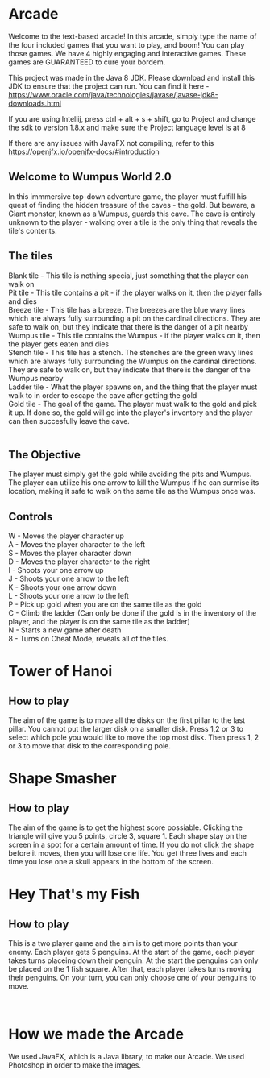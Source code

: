 # Arcade
Welcome to the text-based arcade! In this arcade, simply type the name of the four included games that you want to play, and boom! You can play those games. We have 4 highly engaging and interactive games. These games are GUARANTEED to cure your bordem.   



This project was made in the Java 8 JDK. Please download and install this JDK to ensure that the project can run. You can find it here - https://www.oracle.com/java/technologies/javase/javase-jdk8-downloads.html

If you are using Intellij, press ctrl + alt + s + shift, go to Project and change the sdk to version 1.8.x and make sure the Project language level is at 8

If there are any issues with JavaFX not compiling, refer to this https://openjfx.io/openjfx-docs/#introduction
<br/>

## Welcome to Wumpus World 2.0
In this immmersive top-down adventure game, the player must fulfill his quest of finding the hidden treasure of the caves - the gold. But beware, a Giant monster, known as a Wumpus, guards this cave. The cave is entirely unknown to the player - walking over a tile is the only thing that reveals the tile's contents.

## The tiles
Blank tile - This tile is nothing special, just something that the player can walk on<br/>
Pit tile - This tile contains a pit - if the player walks on it, then the player falls and dies<br/>
Breeze tile - This tile has a breeze. The breezes are the blue wavy lines which are always fully surrounding a pit on the cardinal directions. They are safe to walk on, but they indicate that there is the danger of a pit nearby<br/>
Wumpus tile - This tile contains the Wumpus - if the player walks on it, then the player gets eaten and dies<br/>
Stench tile - This tile has a stench. The stenches are the green wavy lines which are always fully surrounding the Wumpus on the cardinal directions. They are safe to walk on, but they indicate that there is the danger of the Wumpus nearby <br/>
Ladder tile - What the player spawns on, and the thing that the player must walk to in order to escape the cave after getting the gold<br/>
Gold tile - The goal of the game. The player must walk to the gold and pick it up. If done so, the gold will go into the player's inventory and the player can then succesfully leave the cave.<br/>
<br/>

## The Objective
The player must simply get the gold while avoiding the pits and Wumpus. The player can utilize his one arrow to kill the Wumpus if he can surmise its location, making it safe to walk on the same tile as the Wumpus once was.


## Controls
W - Moves the player character up<br/>
A - Moves the player character to the left<br/>
S - Moves the player character down<br/>
D - Moves the player character to the right<br/>
I - Shoots your one arrow up<br/>
J - Shoots your one arrow to the left<br/>
K - Shoots your one arrow down<br/>
L - Shoots your one arrow to the left<br/>
P - Pick up gold when you are on the same tile as the gold<br/>
C - Climb the ladder (Can only be done if the gold is in the inventory of the player, and the player is on the same tile as the ladder)<br/>
N - Starts a new game after death<br/>
8 - Turns on Cheat Mode, reveals all of the tiles.<br/>

# Tower of Hanoi
## How to play
The aim of the game is to move all the disks on the first pillar to the last pillar. You cannot put the larger disk on a smaller disk. Press 1,2 or 3 to select which pole you would like to move the top most disk. Then press 1, 2 or 3 to move that disk to the corresponding pole.
# Shape Smasher
## How to play
The aim of the game is to get the highest score possiable. Clicking the triangle will give you 5 points, circle 3, square 1. Each shape stay on the screen in a spot for a certain amount of time. If you do not click the shape before it moves, then you will lose one life. You get three lives and each time you lose one a skull appears in the bottom of the screen.
# Hey That's my Fish
## How to play
This is a two player game and the aim is to get more points than your enemy. Each player gets 5 penguins. At the start of the game, each player takes turns placeing down their penguin. At the start the penguins can only be placed on the 1 fish square. After that, each player takes turns moving their penguins. On your turn, you can only choose one of your penguins to move.

<br/>

# How we made the Arcade 

We used JavaFX, which is a Java library, to make our Arcade. We used Photoshop in order to make the images.

